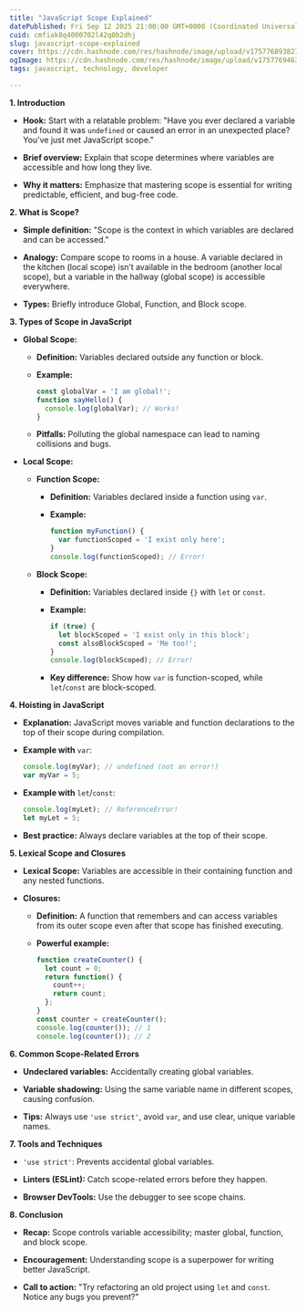 ```yaml
---
title: "JavaScript Scope Explained"
datePublished: Fri Sep 12 2025 21:00:00 GMT+0000 (Coordinated Universal Time)
cuid: cmfiak8q4000702l42q0b2dhj
slug: javascript-scope-explained
cover: https://cdn.hashnode.com/res/hashnode/image/upload/v1757768938273/ce5e7b9f-b0ee-40e8-87f6-cc429412372d.jpeg
ogImage: https://cdn.hashnode.com/res/hashnode/image/upload/v1757769463477/84539b07-9b2f-4ab9-8cd2-2a5a20a23d9f.jpeg
tags: javascript, technology, developer

---
```


**1\. Introduction**

* **Hook:** Start with a relatable problem: "Have you ever declared a variable and found it was `undefined` or caused an error in an unexpected place? You’ve just met JavaScript scope."
    
* **Brief overview:** Explain that scope determines where variables are accessible and how long they live.
    
* **Why it matters:** Emphasize that mastering scope is essential for writing predictable, efficient, and bug-free code.
    

**2\. What is Scope?**

* **Simple definition:** "Scope is the context in which variables are declared and can be accessed."
    
* **Analogy:** Compare scope to rooms in a house. A variable declared in the kitchen (local scope) isn’t available in the bedroom (another local scope), but a variable in the hallway (global scope) is accessible everywhere.
    
* **Types:** Briefly introduce Global, Function, and Block scope.
    

**3\. Types of Scope in JavaScript**

* **Global Scope:**
    
    * **Definition:** Variables declared outside any function or block.
        
    * **Example:**
        
        ```javascript
        const globalVar = 'I am global!';
        function sayHello() {
          console.log(globalVar); // Works!
        }
        ```
        
    * **Pitfalls:** Polluting the global namespace can lead to naming collisions and bugs.
        
* **Local Scope:**
    
    * **Function Scope:**
        
        * **Definition:** Variables declared inside a function using `var`.
            
        * **Example:**
            
            ```javascript
            function myFunction() {
              var functionScoped = 'I exist only here';
            }
            console.log(functionScoped); // Error!
            ```
            
    * **Block Scope:**
        
        * **Definition:** Variables declared inside `{}` with `let` or `const`.
            
        * **Example:**
            
            ```javascript
            if (true) {
              let blockScoped = 'I exist only in this block';
              const alsoBlockScoped = 'Me too!';
            }
            console.log(blockScoped); // Error!
            ```
            
        * **Key difference:** Show how `var` is function-scoped, while `let`/`const` are block-scoped.
            

**4\. Hoisting in JavaScript**

* **Explanation:** JavaScript moves variable and function declarations to the top of their scope during compilation.
    
* **Example with** `var`:
    
    ```javascript
    console.log(myVar); // undefined (not an error!)
    var myVar = 5;
    ```
    
* **Example with** `let`/`const`:
    
    ```javascript
    console.log(myLet); // ReferenceError!
    let myLet = 5;
    ```
    
* **Best practice:** Always declare variables at the top of their scope.
    

**5\. Lexical Scope and Closures**

* **Lexical Scope:** Variables are accessible in their containing function and any nested functions.
    
* **Closures:**
    
    * **Definition:** A function that remembers and can access variables from its outer scope even after that scope has finished executing.
        
    * **Powerful example:**
        
        ```javascript
        function createCounter() {
          let count = 0;
          return function() {
            count++;
            return count;
          };
        }
        const counter = createCounter();
        console.log(counter()); // 1
        console.log(counter()); // 2
        ```
        

**6\. Common Scope-Related Errors**

* **Undeclared variables:** Accidentally creating global variables.
    
* **Variable shadowing:** Using the same variable name in different scopes, causing confusion.
    
* **Tips:** Always use `'use strict'`, avoid `var`, and use clear, unique variable names.
    

**7\. Tools and Techniques**

* `'use strict'`: Prevents accidental global variables.
    
* **Linters (ESLint):** Catch scope-related errors before they happen.
    
* **Browser DevTools:** Use the debugger to see scope chains.
    

**8\. Conclusion**

* **Recap:** Scope controls variable accessibility; master global, function, and block scope.
    
* **Encouragement:** Understanding scope is a superpower for writing better JavaScript.
    
* **Call to action:** "Try refactoring an old project using `let` and `const`. Notice any bugs you prevent?"